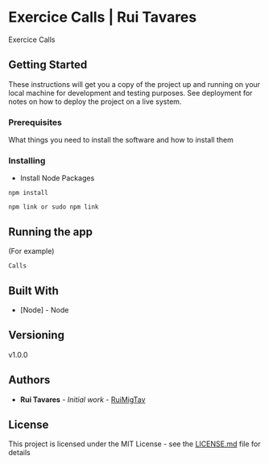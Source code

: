 # Exercice Calls | Rui Tavares

Exercice Calls

## Getting Started

These instructions will get you a copy of the project up and running on your local machine for development and testing purposes.
See deployment for notes on how to deploy the project on a live system.


### Prerequisites

What things you need to install the software and how to install them


### Installing

- Install Node Packages

```
npm install

npm link or sudo npm link
```


## Running the app

(For example)

```
Calls
```


## Built With

* [Node] - Node


## Versioning

v1.0.0

## Authors

* **Rui Tavares** - *Initial work* - [RuiMigTav](https://github.com/RuiMigTav)

## License

This project is licensed under the MIT License - see the [LICENSE.md](LICENSE.md) file for details
